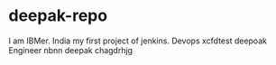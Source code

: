 # deepak-repo
I am IBMer.
India
my first project of jenkins.
Devops 
xcfdtest
deepoak 
Engineer
nbnn
deepak chagdrhjg
